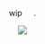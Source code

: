 <p align=center> wip⠀⠀. <p align=center>

<p align="center">
  <img src="https://i.ibb.co/Tx85XSJY/sinister-mark-png-02.png"/>
</p>
